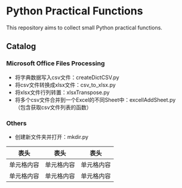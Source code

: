 # Python Practical Functions
This repository aims to collect small Python practical functions.

## Catalog
### Microsoft Office Files Processing
* 将字典数据写入csv文件：createDictCSV.py
* 将csv文件转换成xlsx文件：csv_to_xlsx.py
* 将xlsx文件行列转置：xlsxTranspose.py
* 将多个csv文件合并到一个Excel的不同Sheet中：excellAddSheet.py
<br>（包含获取csv文件列表的函数）
### Others
* 创建新文件夹并打开：mkdir.py

表头 | 表头 | 表头
 ---- | ---- | ----  
 单元格内容 | 单元格内容 | 单元格内容 
 单元格内容 | 单元格内容 | 单元格内容
